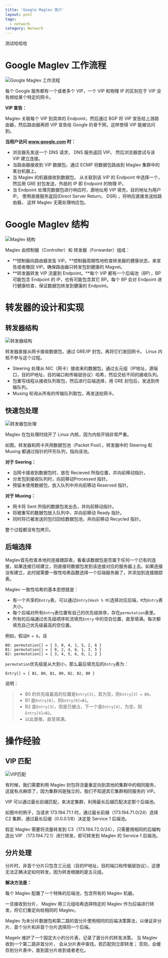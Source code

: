```yaml
---
title: 'Google Maglev 简介'
layout: post
tags:
  - network
category: Network
---
```


测试哈哈哈

<!--more-->

# Google Maglev 工作流程

![Google Maglev 工作流程](https://nos.netease.com/knowledge/3db49483-ce09-4384-9eec-4963db7c0950)

每个 Google 服务都有一个或者多个 VIP，一个 VIP 和物理 IP 的区别在于 VIP 没有绑给某个特定的网卡。


**VIP 宣告：**

Maglev 关联每个 VIP 到具体的 Endpoint，然后通过 BGP 将 VIP 宣告给上游路由器，然后路由器再把 VIP 宣告给 Google 的骨干网，这样使得 VIP 能被访问到。

**当用户访问 www.google.com 时：**

 * 浏览器先发送一个 DNS 请求， DNS 服务返回 VIP。 然后浏览器尝试与该 VIP 建立连接。
 * 当路由器接收到 VIP 数据包，通过 ECMP 将数据包路由到 Maglev 集群中的某台机器上。
 * 当 Maglev 的机器接收到数据包， 从关联到该 VIP 的 Endpoint 中选择一个， 然后用 GRE 封包发送，外层的 IP 即 Endpoint 的物理 IP。
 * 当 Endpoint 处理完数据包进行响应时，源地址用 VIP 填充，目的地址为用户 IP。 使用直接服务返回(Direct Server Return， DSR) ，将响应直接发送给路由器， 这样 Maglev 无需处理响应包。

# Google Maglev 结构

![Maglev 结构](https://nos.netease.com/knowledge/987eed70-e65e-4bac-a9e5-81ade6deb8a5)

Maglev 由控制器（Controller）和 转发器（Forwarder）组成：

 * **控制器向路由器宣告 VIP。**控制器周期性地检查转发器的健康状态，来宣告或者撤回 VIP。确保路由器只转发包到健康的 Magvel。
 * **转发器转发 VIP 流量到 Endpoint。**每个 VIP 都有一个后端池（BP），BP 可能包含 Endpoint 的 IP，也有可能包含其它 BP。每个 BP 会对 Endpoint 进行健康检查，保证数据包转发到健康的 Endpoint。

# 转发器的设计和实现

## 转发器结构

![转发器结构](https://nos.netease.com/knowledge/68165b8d-e769-499c-8b75-ecca8681600b)

转发器直接从网卡接收数据包，通过 GRE/IP 封包，再将它们发回网卡。 Linux 内核不参与这个过程。

 * Steering 处理从 NIC（网卡）接收来的数据包，通过五元组（IP地址，源端口，目的IP地址，目的端口和传输层协议）哈希，然后交给不同的接收队列。
 * 包重写线程从接收队列取包，然后进行后端选择，用 GRE 封包后，发送到传输队列。
 * Muxing 轮询从所有的传输队列取包，再发送给网卡。

## 快速包处理

![转发器包处理](https://nos.netease.com/knowledge/9688207c-2875-4f4c-81d1-81e8681a1fbb)

Maglev 在包处理时绕开了 Linux 内核，因为内核开销非常严重。

如图，转发器和网卡共用数据包池（Packet Pool），转发器中的 Steering 和 Muxing 都通过指针的环形队列，指向该池。

**对于 Seering：**

 * 当网卡接收到数据包时，放在 Recieved 所指位置，并向前移动指针。
 * 分发包到接收队列时，向前移动Processed 指针。
 * 预留未使用数据包，放入队列中并向前移动 Reserved 指针。

**对于 Muxing：**

 * 网卡将 Sent 所指的数据包发出去，并向前移动指针。
 * 将被重写的数据包放入队列中，并向前移动 Ready 指针。
 * 同时将已被发送的包归回给数据包池，并向前移动 Recycled 指针。

整个过程都没有包拷贝。

## 后端选择

Maglev首先检查本地的连接跟踪表，看看该数据包是否属于任何一个已有的连接，如果连接已经建立，则直接将数据包发到该连接对应的服务器上去。如果连接没有建立，此时就需要一致性哈希函数选择一个后端服务器了，并添加到连接跟踪表。

Maglev 一致性哈希的基本思想就是：

 * 有一个共享的`Entry`表，可以通过`Entry[Hash % M]`选择对应后端，`M`为`Entry`表大小。
 * 每个后端对所有`Entry`表位置有自己的优先级排序，存在`permutation`表里。
 * 所有的后端通过优先级顺序轮流填充`Entry` 中的空白位置，直至填满。每次都填充自己优先级最高的空位置。

例如，假设`M = 6`，且
```
B0: permutation[] = { 3, 0, 4, 1, 5, 2, 6 }
B1: permutation[] = { 0, 2, 4, 6, 1, 3, 5 }
B2: permutation[] = { 3, 4, 5, 6, 0, 1, 2 }
```

`permutation`优先级是从大到小，那么最后填充后的`Entry`表为：

```
Entry[] = { B1, B0, B1, B0, B2, B2, B0 }
```

说明：

 > * B0 的优先级最高的位置是`Entry[3]`，其为空，则`Entry[3] = B0`。
 > * B1 是`Entry[0]`，则`Entry[0]=B1`。
 > * B2 是`Entry[3]`，但是已被占，下一个是`Entry[4]`，为空，则`Entry[4]=B2`。
 > * 以此类推，直至填满。

# 操作经验

## VIP 匹配

![VIP匹配](https://nos.netease.com/knowledge/cbe69316-d0fd-469a-9692-95948f0cfb51)

有时候，我们需要利用 Maglev 封包将流量重定向到其他的集群中的相同服务，这就有点麻烦了，因为集群间是独立的，我们不知道其它集群相同服务的 VIP。

VIP 可以通过最长前缀匹配，来决定集群，利用最长后缀匹配决定那个后端池。

如图中的例子，当请求 173.194.71.1 时，通过最长前缀（173.194.71.0/24）选择 C2 集群，通过最长后缀（0.0.0.1/8）决定是 Service 1 后端池。

假定 Maglev 需要将流量转发到 C3（173.194.72.0/24），只需要用相同的后缀构造出 VIP （173.194.72.1）进行转发，即可转发到 Maglev 的 Service 1 后端池。

## 分片处理

分片时，非首个分片只包含三元组（目的IP地址，目的端口和传输层协议），这便无法正确决定如何转发，因为转发根据的是五元组。

**解决方法是：**

每个 Maglev 配置了一个特殊的后端池，包含所有的 Maglev 机器。

一旦接收到分片， Maglev 用三元组哈希选择特定的 Maglev 作为后端进行转发，将它们重定向给相同的 Maglev。

Maglev 为未分片数据包和第二跳的首分片使用相同的后端决策算法，以保证非分片、首个分片和非首个分片选择同一个后端。

Magelv 维护了一个固定大小的分片表，记录了首分片的转发决策。 当 Maglev 收到一个第二跳非首分片， 会从分片表中查找，若匹配则立即转发； 否则，会缓存到分片表中，直到首分片收到或者老化。